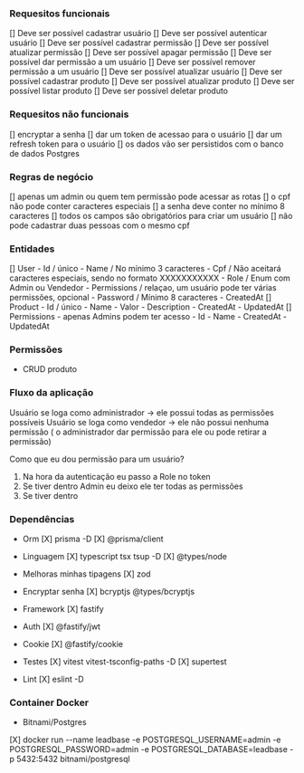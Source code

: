 ### Requesitos funcionais

[] Deve ser possível cadastrar usuário
[] Deve ser possível autenticar usuário
[] Deve ser possível cadastrar permissão
[] Deve ser possível  atualizar permissão 
[] Deve ser possível  apagar permissão
[] Deve ser possível dar permissão a um usuário
[] Deve ser possível remover permissão a um usuário
[] Deve ser possível atualizar usuário
[] Deve ser possível cadastrar produto
[] Deve ser possível  atualizar produto
[] Deve ser possível  listar produto
[] Deve ser possível deletar produto

### Requesitos não funcionais

[] encryptar a senha
[] dar um token de acessao para o usuário
[] dar um refresh token para o usuário
[] os dados vão ser persistidos com o banco de dados Postgres

### Regras de negócio

[] apenas um admin ou quem tem permissão pode acessar as rotas
[] o cpf não pode conter caracteres especiais
[] a senha deve conter no mínimo 8 caracteres
[] todos os campos são obrigatórios para criar um usuário
[] não pode cadastrar duas pessoas com o mesmo cpf

### Entidades

[] User
    - Id / único
    - Name / No mínimo 3 caracteres
    - Cpf / Não aceitará caracteres especiais, sendo no formato XXXXXXXXXXX 
    - Role / Enum com Admin ou Vendedor 
    - Permissions / relaçao, um usuário pode ter várias permissões, opcional
    - Password / Mínimo 8 caracteres
    - CreatedAt
[] Product
    - Id / único
    - Name
    - Valor 
    - Description
    - CreatedAt
    - UpdatedAt
[] Permissions - apenas Admins podem ter acesso
    - Id
    - Name
    - CreatedAt
    - UpdatedAt

### Permissões

- CRUD produto

### Fluxo da aplicação

Usuário se loga como administrador -> ele possui todas as permissões possíveis 
Usuário se loga como vendedor -> ele não possui nenhuma permissão ( o administrador dar permissão para ele ou pode retirar a permissão)

Como que eu dou permissão para um usuário?

1. Na hora da autenticação eu passo a Role no token
2. Se tiver dentro Admin eu deixo ele ter todas as permissões
2. Se tiver dentro 

### Dependências

- Orm
[X] prisma -D
[X] @prisma/client

- Linguagem
[X] typescript tsx tsup -D
[X] @types/node 

- Melhoras minhas tipagens
[X] zod

- Encryptar senha
[X] bcryptjs @types/bcryptjs

- Framework
[X] fastify

- Auth
[X] @fastify/jwt

- Cookie
[X] @fastify/cookie

- Testes
[X] vitest vitest-tsconfig-paths -D
[X] supertest

- Lint
[X] eslint -D

### Container Docker

- Bitnami/Postgres

[X] docker run --name leadbase -e POSTGRESQL_USERNAME=admin -e POSTGRESQL_PASSWORD=admin -e POSTGRESQL_DATABASE=leadbase -p 5432:5432 bitnami/postgresql
